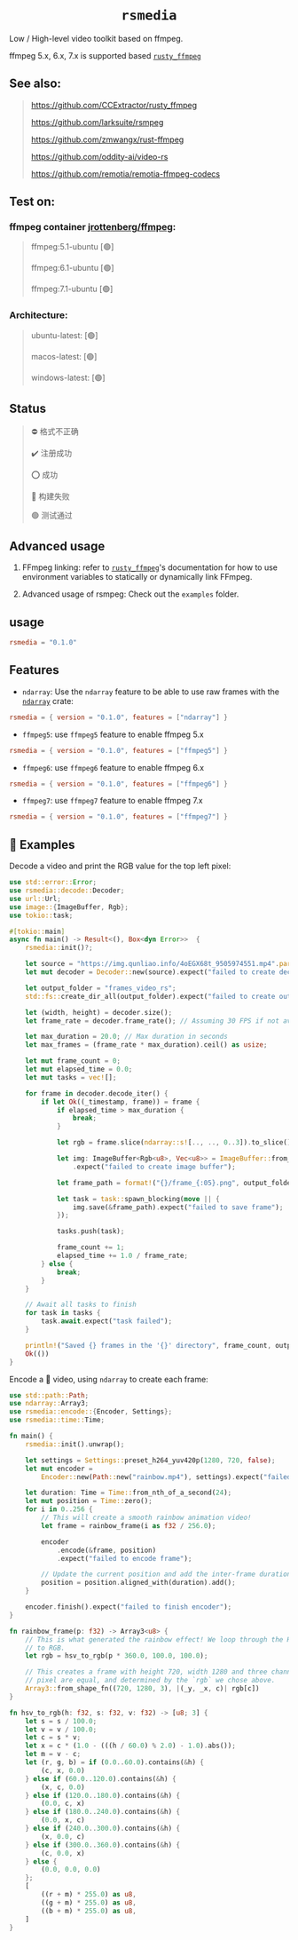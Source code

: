 <h1 align="center">
  <code>rsmedia</code>
</h1>

Low / High-level video toolkit based on ffmpeg.

ffmpeg 5.x, 6.x, 7.x is supported based [`rusty_ffmpeg`](https://github.com/CCExtractor/rusty_ffmpeg)

## See also: 
> https://github.com/CCExtractor/rusty_ffmpeg
> 
> https://github.com/larksuite/rsmpeg
> 
> https://github.com/zmwangx/rust-ffmpeg
> 
> https://github.com/oddity-ai/video-rs
> 
> https://github.com/remotia/remotia-ffmpeg-codecs

## Test on:

### ffmpeg container [jrottenberg/ffmpeg](https://github.com/jrottenberg/ffmpeg):
> ffmpeg:5.1-ubuntu [🟢]
> 
> ffmpeg:6.1-ubuntu [🟢]
>
> ffmpeg:7.1-ubuntu [🟢]

### Architecture:
> ubuntu-latest: [🟢]
> 
> macos-latest: [🟢]
>
> windows-latest: [🟢]

## Status
> ⛔ 格式不正确
> 
> ✔️ 注册成功
>
> ⭕ 成功
> 
> 🔴 构建失败
> 
> 🟢 测试通过


## Advanced usage

1. FFmpeg linking: refer to [`rusty_ffmpeg`](https://github.com/CCExtractor/rusty_ffmpeg)'s documentation for how to use environment variables to statically or dynamically link FFmpeg.

2. Advanced usage of rsmpeg: Check out the `examples` folder.

## usage

```toml
rsmedia = "0.1.0"
```

## Features

- `ndarray`:
Use the `ndarray` feature to be able to use raw frames with the
[`ndarray`](https://github.com/rust-ndarray/ndarray) crate:

```toml
rsmedia = { version = "0.1.0", features = ["ndarray"] }
```

- `ffmpeg5`:
    use `ffmpeg5` feature to enable ffmpeg 5.x

```toml
rsmedia = { version = "0.1.0", features = ["ffmpeg5"] }
```

- `ffmpeg6`:
    use `ffmpeg6` feature to enable ffmpeg 6.x

```toml
rsmedia = { version = "0.1.0", features = ["ffmpeg6"] }
```

- `ffmpeg7`:
    use `ffmpeg7` feature to enable ffmpeg 7.x

```toml
rsmedia = { version = "0.1.0", features = ["ffmpeg7"] }
```

## 📖 Examples

Decode a video and print the RGB value for the top left pixel:

```rust
use std::error::Error;
use rsmedia::decode::Decoder;
use url::Url;
use image::{ImageBuffer, Rgb};
use tokio::task;

#[tokio::main]
async fn main() -> Result<(), Box<dyn Error>>  {
    rsmedia::init()?;

    let source = "https://img.qunliao.info/4oEGX68t_9505974551.mp4".parse::<Url>().unwrap();
    let mut decoder = Decoder::new(source).expect("failed to create decoder");

    let output_folder = "frames_video_rs";
    std::fs::create_dir_all(output_folder).expect("failed to create output directory");

    let (width, height) = decoder.size();
    let frame_rate = decoder.frame_rate(); // Assuming 30 FPS if not available

    let max_duration = 20.0; // Max duration in seconds
    let max_frames = (frame_rate * max_duration).ceil() as usize;

    let mut frame_count = 0;
    let mut elapsed_time = 0.0;
    let mut tasks = vec![];

    for frame in decoder.decode_iter() {
        if let Ok((_timestamp, frame)) = frame {
            if elapsed_time > max_duration {
                break;
            }

            let rgb = frame.slice(ndarray::s![.., .., 0..3]).to_slice().unwrap();

            let img: ImageBuffer<Rgb<u8>, Vec<u8>> = ImageBuffer::from_raw(width, height, rgb.to_vec())
                .expect("failed to create image buffer");

            let frame_path = format!("{}/frame_{:05}.png", output_folder, frame_count);

            let task = task::spawn_blocking(move || {
                img.save(&frame_path).expect("failed to save frame");
            });

            tasks.push(task);

            frame_count += 1;
            elapsed_time += 1.0 / frame_rate;
        } else {
            break;
        }
    }

    // Await all tasks to finish
    for task in tasks {
        task.await.expect("task failed");
    }

    println!("Saved {} frames in the '{}' directory", frame_count, output_folder);
    Ok(())
}
```

Encode a 🌈 video, using `ndarray` to create each frame:

```rust
use std::path::Path;
use ndarray::Array3;
use rsmedia::encode::{Encoder, Settings};
use rsmedia::time::Time;

fn main() {
    rsmedia::init().unwrap();

    let settings = Settings::preset_h264_yuv420p(1280, 720, false);
    let mut encoder =
        Encoder::new(Path::new("rainbow.mp4"), settings).expect("failed to create encoder");

    let duration: Time = Time::from_nth_of_a_second(24);
    let mut position = Time::zero();
    for i in 0..256 {
        // This will create a smooth rainbow animation video!
        let frame = rainbow_frame(i as f32 / 256.0);

        encoder
            .encode(&frame, position)
            .expect("failed to encode frame");

        // Update the current position and add the inter-frame duration to it.
        position = position.aligned_with(duration).add();
    }

    encoder.finish().expect("failed to finish encoder");
}

fn rainbow_frame(p: f32) -> Array3<u8> {
    // This is what generated the rainbow effect! We loop through the HSV color spectrum and convert
    // to RGB.
    let rgb = hsv_to_rgb(p * 360.0, 100.0, 100.0);

    // This creates a frame with height 720, width 1280 and three channels. The RGB values for each
    // pixel are equal, and determined by the `rgb` we chose above.
    Array3::from_shape_fn((720, 1280, 3), |(_y, _x, c)| rgb[c])
}

fn hsv_to_rgb(h: f32, s: f32, v: f32) -> [u8; 3] {
    let s = s / 100.0;
    let v = v / 100.0;
    let c = s * v;
    let x = c * (1.0 - (((h / 60.0) % 2.0) - 1.0).abs());
    let m = v - c;
    let (r, g, b) = if (0.0..60.0).contains(&h) {
        (c, x, 0.0)
    } else if (60.0..120.0).contains(&h) {
        (x, c, 0.0)
    } else if (120.0..180.0).contains(&h) {
        (0.0, c, x)
    } else if (180.0..240.0).contains(&h) {
        (0.0, x, c)
    } else if (240.0..300.0).contains(&h) {
        (x, 0.0, c)
    } else if (300.0..360.0).contains(&h) {
        (c, 0.0, x)
    } else {
        (0.0, 0.0, 0.0)
    };
    [
        ((r + m) * 255.0) as u8,
        ((g + m) * 255.0) as u8,
        ((b + m) * 255.0) as u8,
    ]
}
```
